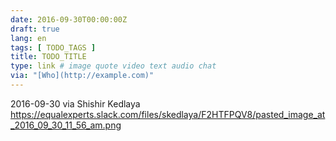 ```yaml
---
date: 2016-09-30T00:00:00Z
draft: true
lang: en
tags: [ TODO_TAGS ]
title: TODO_TITLE
type: link # image quote video text audio chat
via: "[Who](http://example.com)"
---
```


2016-09-30 via Shishir Kedlaya
https://equalexperts.slack.com/files/skedlaya/F2HTFPQV8/pasted_image_at_2016_09_30_11_56_am.png




